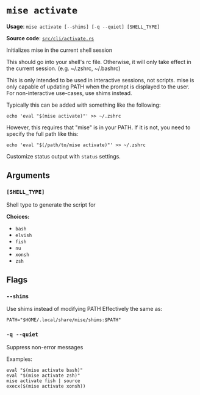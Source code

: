 # `mise activate`

**Usage**: `mise activate [--shims] [-q --quiet] [SHELL_TYPE]`

**Source code**: [`src/cli/activate.rs`](https://github.com/jdx/mise/blob/main/src/cli/activate.rs)

Initializes mise in the current shell session

This should go into your shell's rc file.
Otherwise, it will only take effect in the current session.
(e.g. ~/.zshrc, ~/.bashrc)

This is only intended to be used in interactive sessions, not scripts.
mise is only capable of updating PATH when the prompt is displayed to the user.
For non-interactive use-cases, use shims instead.

Typically this can be added with something like the following:

    echo 'eval "$(mise activate)"' >> ~/.zshrc

However, this requires that "mise" is in your PATH. If it is not, you need to
specify the full path like this:

    echo 'eval "$(/path/to/mise activate)"' >> ~/.zshrc

Customize status output with `status` settings.

## Arguments

### `[SHELL_TYPE]`

Shell type to generate the script for

**Choices:**

- `bash`
- `elvish`
- `fish`
- `nu`
- `xonsh`
- `zsh`

## Flags

### `--shims`

Use shims instead of modifying PATH
Effectively the same as:

    PATH="$HOME/.local/share/mise/shims:$PATH"

### `-q --quiet`

Suppress non-error messages

Examples:

    eval "$(mise activate bash)"
    eval "$(mise activate zsh)"
    mise activate fish | source
    execx($(mise activate xonsh))
